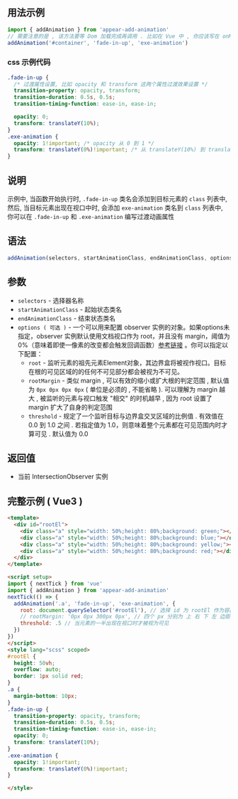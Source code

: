 ## 用法示例
```javascript
import { addAnimation } from 'appear-add-animation'
// 需要注意的是 , 该方法要等 Dom 加载完成再调用 . 比如在 Vue 中 , 你应该写在 onMounted() 或者 nextTick() 等确定 dom 已经挂载完成的地方
addAnimation('#container', 'fade-in-up', 'exe-animation')
```
### css 示例代码
```css
.fade-in-up {
  /* 过渡属性设置, 比如 opacity 和 transform 这两个属性过渡效果设置 */
  transition-property: opacity, transform;
  transition-duration: 0.5s, 0.5s;
  transition-timing-function: ease-in, ease-in;

  opacity: 0;
  transform: translateY(10%);
}
.exe-animation {
  opacity: 1!important; /* opacity 从 0 到 1 */
  transform: translateY(0%)!important; /* 从 translateY(10%) 到 translateY(0%) */
}
```
## 说明

示例中, 当函数开始执行时, `.fade-in-up` 类名会添加到目标元素的 `class` 列表中, 然后, 当目标元素出现在视口中时, 会添加 `exe-animation` 类名到 `class` 列表中, 你可以在 `.fade-in-up` 和 `.exe-animation` 编写过渡动画属性
## 语法
```javascript
addAnimation(selectors, startAnimationClass, endAnimationClass, options)
```
## 参数
* `selectors` - 选择器名称
* `startAnimationClass` - 起始状态类名
* `endAnimationClass` - 结束状态类名
* `options ( 可选 )` - 一个可以用来配置 observer 实例的对象。如果options未指定，observer 实例默认使用文档视口作为 root，并且没有 margin，阈值为 0%（意味着即使一像素的改变都会触发回调函数）[参考链接](https://developer.mozilla.org/zh-CN/docs/Web/API/IntersectionObserver/IntersectionObserver) 。你可以指定以下配置：
  * `root` - 监听元素的祖先元素Element对象，其边界盒将被视作视口。目标在根的可见区域的的任何不可见部分都会被视为不可见。
  * `rootMargin` - 类似 margin , 可以有效的缩小或扩大根的判定范围 , 默认值为 `0px 0px 0px 0px` ( 单位是必须的 , 不能省略 ). 可以理解为 margin 越大 , 被监听的元素与视口触发 "相交" 的时机越早 , 因为 root 设置了 margin 扩大了自身的判定范围
  * `threshold` - 规定了一个监听目标与边界盒交叉区域的比例值 . 有效值在 0.0 到 1.0 之间 . 若指定值为 1.0，则意味着整个元素都在可见范围内时才算可见 . 默认值为 0.0
## 返回值
* 当前 IntersectionObserver 实例

## 完整示例 ( Vue3 )
```html
<template>
  <div id="rootEl">
    <div class="a" style="width: 50%;height: 80%;background: green;"></div>
    <div class="a" style="width: 50%;height: 80%;background: blue;"></div>
    <div class="a" style="width: 50%;height: 80%;background: yellow;"></div>
    <div class="a" style="width: 50%;height: 80%;background: red;"></div>
  </div>
</template>

<script setup>
import { nextTick } from 'vue'
import { addAnimation } from 'appear-add-animation'
nextTick(() => {
  addAnimation('.a', 'fade-in-up', 'exe-animation', {
    root: document.querySelector('#rootEl'), // 选择 id 为 rootEl 作为容器 , 如果不传 , 默认为 html 
    // rootMargin: '0px 0px 300px 0px', // 四个 px 分别为 上 右 下 左 边距 , 跟 css 的 margin 一样 , 
    threshold: .5 // 当元素的一半出现在视口时才被视为可见
  })
})
</script>
<style lang="scss" scoped>
#rootEl {
  height: 50vh;
  overflow: auto;
  border: 1px solid red;
}
.a {
  margin-bottom: 10px;
}
.fade-in-up {
  transition-property: opacity, transform;
  transition-duration: 0.5s, 0.5s;
  transition-timing-function: ease-in, ease-in;
  opacity: 0;
  transform: translateY(10%);
}
.exe-animation {
  opacity: 1!important;
  transform: translateY(0%)!important;
}

</style>
```
